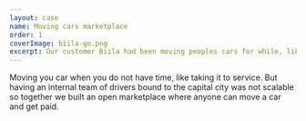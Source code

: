 ```yaml
---
layout: case
name: Moving cars marketplace
order: 1
coverImage: biila-go.png
excerpt: Our customer Biila had been moving peoples cars for while, like taking it to service while you work. But having an internal team of drivers limited to a few citys was not scalable so together we built an open marketplace where anyone can move a car and get paid.
---
```

Moving you car when you do not have time, like taking it to service. But having an internal team of drivers bound to the capital city was not scalable so together we built an open marketplace where anyone can move a car and get paid.